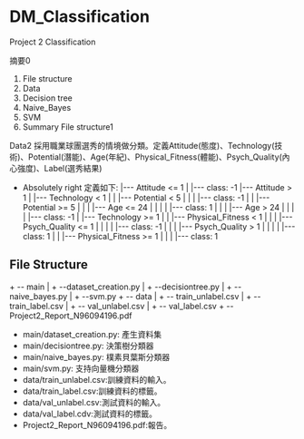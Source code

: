 # DM_Classification

Project 2
Classification





摘要0
1.	File structure
2.	Data
3.	Decision tree
4.	Naive_Bayes
5.	SVM
6.	Summary
File structure1
 
Data2
採用職業球團選秀的情境做分類。定義Attitude(態度)、Technology(技術)、Potential(潛能)、Age(年紀)、Physical_Fitness(體能)、Psych_Quality(內心強度)、Label(選秀結果)
 
* Absolutely right 定義如下:
|--- Attitude <= 1
|   |--- class: -1
|--- Attitude >  1
|   |--- Technology < 1
|   |   |--- Potential < 5
|   |   |   |--- class: -1
|   |   |--- Potential >=  5
|   |   |   |--- Age <= 24
|   |   |   |   |--- class: 1
|   |   |   |--- Age >  24
|   |   |   |   |--- class: -1
|   |--- Technology >=  1
|   |   |--- Physical_Fitness < 1
|   |   |   |--- Psych_Quality <= 1
|   |   |   |   |--- class: -1
|   |   |   |--- Psych_Quality >  1
|   |   |   |   |--- class: 1
|   |   |--- Physical_Fitness >=  1
|   |   |   |--- class: 1
 
## File Structure
\+ -- main
 |   + --dataset_creation.py
 |   + --decisiontree.py
 |   + --naive_bayes.py
 |   + --svm.py
\+ -- data
 |   + -- train_unlabel.csv
 |   + -- train_label.csv
 |   + -- val_unlabel.csv
 |   + -- val_label.csv
\+ -- Project2_Report_N96094196.pdf
* main/dataset_creation.py: 產生資料集
* main/decisiontree.py: 決策樹分類器
* main/naive_bayes.py: 樸素貝葉斯分類器
* main/svm.py: 支持向量機分類器
* data/train_unlabel.csv:訓練資料的輸入。
* data/train_label.csv:訓練資料的標籤。
* data/val_unlabel.csv:測試資料的輸入。
* data/val_label.cdv:測試資料的標籤。
* Project2_Report_N96094196.pdf:報告。
